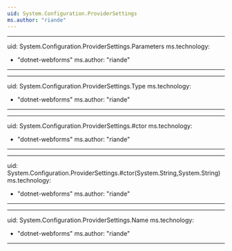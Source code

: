 ```yaml
---
uid: System.Configuration.ProviderSettings
ms.author: "riande"
---
```


---
uid: System.Configuration.ProviderSettings.Parameters
ms.technology: 
  - "dotnet-webforms"
ms.author: "riande"
---

---
uid: System.Configuration.ProviderSettings.Type
ms.technology: 
  - "dotnet-webforms"
ms.author: "riande"
---

---
uid: System.Configuration.ProviderSettings.#ctor
ms.technology: 
  - "dotnet-webforms"
ms.author: "riande"
---

---
uid: System.Configuration.ProviderSettings.#ctor(System.String,System.String)
ms.technology: 
  - "dotnet-webforms"
ms.author: "riande"
---

---
uid: System.Configuration.ProviderSettings.Name
ms.technology: 
  - "dotnet-webforms"
ms.author: "riande"
---
